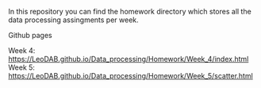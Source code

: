 In this repository you can find the homework directory which stores all the data processing assingments per week.

Github pages

Week 4: https://LeoDAB.github.io/Data_processing/Homework/Week_4/index.html
Week 5: https://LeoDAB.github.io/Data_processing/Homework/Week_5/scatter.html
